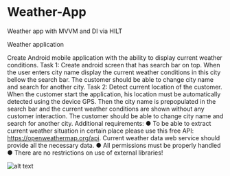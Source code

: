 # Weather-App
Weather app with MVVM and DI via HILT


Weather application

Create Android mobile application with the ability to display current weather conditions.
Task 1: Create android screen that has search bar on top. When the user enters city name display the current weather conditions in this city bellow the search bar. The customer should be able to change city name and search for another city.
Task 2: Detect current location of the customer. When the customer start the application, his location must be automatically detected using the device GPS. Then the city name is prepopulated in the search bar and the current weather conditions are shown without any customer interaction. The customer should be able to change city name and search for another city. 
Additional requirements:
●	To be able to extract current weather situation in certain place please use this free API: https://openweathermap.org/api.  Current weather data web service should provide all the necessary data.
●	All permissions must be properly handled
●	There are no restrictions on use of external libraries!

![alt text]([http://url/to/img.png](https://user-images.githubusercontent.com/65896669/173958185-17cc3376-554c-4337-9858-4043fcc999e5.png))

